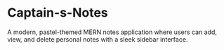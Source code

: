 # Captain-s-Notes
A modern, pastel-themed MERN notes application where users can add, view, and delete personal notes with a sleek sidebar interface.
